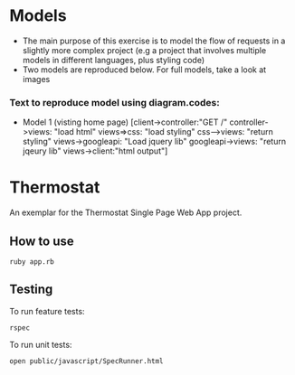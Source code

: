 # Models
* The main purpose of this exercise is to model the flow of requests in a slightly more complex project (e.g a project that involves multiple models in different languages, plus styling code)
* Two models are reproduced below. For full models, take a look at images
### Text to reproduce model using diagram.codes: 
* Model 1 (visting home page)
[client->controller:"GET /"
controller->views: "load html"
views=>css: "load styling"
css-->views: "return styling"
views->googleapi: "Load jquery lib"
googleapi->views: "return jqeury lib"
views->client:"html output"]



# Thermostat

An exemplar for the Thermostat Single Page Web App project.

## How to use

```
ruby app.rb

```

## Testing

To run feature tests:

```
rspec
```

To run unit tests:

```
open public/javascript/SpecRunner.html
```
